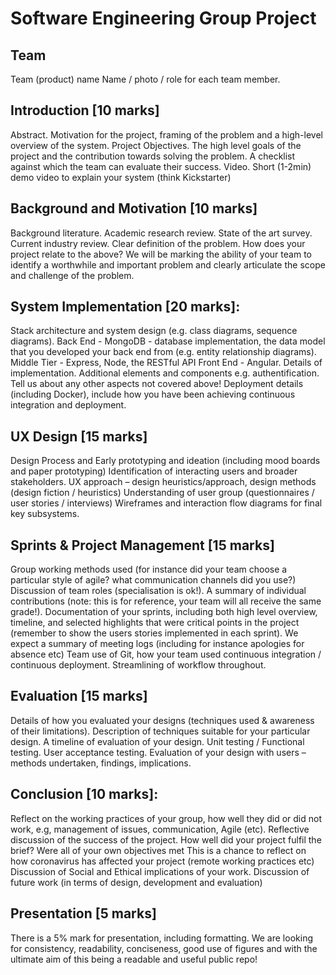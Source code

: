 # Software Engineering Group Project
## Team
Team (product) name
Name / photo / role for each team member.
## Introduction [10 marks]
Abstract. Motivation for the project, framing of the problem and a high-level overview of the system.
Project Objectives. The high level goals of the project and the contribution towards solving the problem. A checklist against which the team can evaluate their success.
Video. Short (1-2min) demo video to explain your system (think Kickstarter)
## Background and Motivation [10 marks]
Background literature. Academic research review.
State of the art survey. Current industry review.
Clear definition of the problem. How does your project relate to the above? We will be marking the ability of your team to identify a worthwhile and important problem and clearly articulate the scope and challenge of the problem.
## System Implementation [20 marks]:
Stack architecture and system design (e.g. class diagrams, sequence diagrams).
Back End - MongoDB - database implementation, the data model that you developed your back end from (e.g. entity relationship diagrams).
Middle Tier - Express, Node, the RESTful API
Front End - Angular. Details of implementation.
Additional elements and components e.g. authentification. Tell us about any other aspects not covered above!
Deployment details (including Docker), include how you have been achieving continuous integration and deployment.
## UX Design [15 marks]
Design Process and Early prototyping and ideation (including mood boards and paper prototyping)
Identification of interacting users and broader stakeholders.
UX approach – design heuristics/approach, design methods (design fiction / heuristics)
Understanding of user group (questionnaires / user stories / interviews)
Wireframes and interaction flow diagrams for final key subsystems.
## Sprints & Project Management [15 marks]
Group working methods used (for instance did your team choose a particular style of agile? what communication channels did you use?)
Discussion of team roles (specialisation is ok!). A summary of individual contributions (note: this is for reference, your team will all receive the same grade!).
Documentation of your sprints, including both high level overview, timeline, and selected highlights that were critical points in the project (remember to show the users stories implemented in each sprint). We expect a summary of meeting logs (including for instance apologies for absence etc)
Team use of Git, how your team used continuous integration / continuous deployment. Streamlining of workflow throughout.
## Evaluation [15 marks]
Details of how you evaluated your designs (techniques used & awareness of their limitations). Description of techniques suitable for your particular design. A timeline of evaluation of your design.
Unit testing / Functional testing.
User acceptance testing. Evaluation of your design with users – methods undertaken, findings, implications.
## Conclusion [10 marks]:
Reflect on the working practices of your group, how well they did or did not work, e.g, management of issues, communication, Agile (etc).
Reflective discussion of the success of the project. How well did your project fulfil the brief? Were all of your own objectives met
This is a chance to reflect on how coronavirus has affected your project (remote working practices etc)
Discussion of Social and Ethical implications of your work.
Discussion of future work (in terms of design, development and evaluation)
## Presentation [5 marks]
There is a 5% mark for presentation, including formatting. We are looking for consistency, readability, conciseness, good use of figures and with the ultimate aim of this being a readable and useful public repo!
